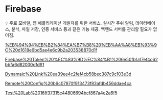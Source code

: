 # Firebase

<aside>
💡 주로 모바일, 웹 애플리케이션 개발자를 위한 서비스.
실시간 푸쉬 알림, 데이터베이스, 분석, 파일 저장, 인증 서비스 등과 같은 기능 제공.
백엔드 서버를 관리할 필요가 없어짐.

</aside>

[%EB%94%94%EB%B2%84%EA%B7%B8%20%EB%AA%A8%EB%93%9C%20d1618e6bd5ae4e6c9b2a203538870d1f](%EB%94%94%EB%B2%84%EA%B7%B8%20%EB%AA%A8%EB%93%9C%20d1618e6bd5ae4e6c9b2a203538870d1f)

[Firebase%20Token%20%EC%83%9D%EC%84%B1%206e50fb1a17ef4c62bbfa6d82000dfd91](Firebase%20Token%20%EC%83%9D%EC%84%B1%206e50fb1a17ef4c62bbfa6d82000dfd91)

[Dynamaic%20Link%20ea39ee4c2fef4cb58bec387c9c103e3d](Dynamaic%20Link%20ea39ee4c2fef4cb58bec387c9c103e3d)

[Remote%20Config%20b6c07970f913473f83afdb456ddae4ca](Remote%20Config%20b6c07970f913473f83afdb456ddae4ca)

[Test%20Lab%2016ff37315c44806694bcf867a4e2a6f5](Test%20Lab%2016ff37315c44806694bcf867a4e2a6f5)